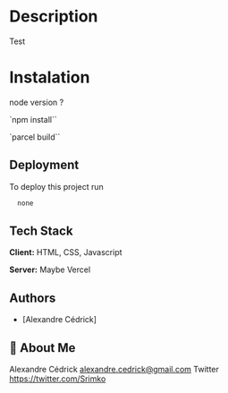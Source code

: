 # Description

Test

# Instalation

node version ?

`npm install``

`parcel build``

## Deployment

To deploy this project run

```bash
  none
```

## Tech Stack

**Client:** HTML, CSS, Javascript

**Server:** Maybe Vercel

## Authors

- [Alexandre Cédrick]

## 🚀 About Me

Alexandre Cédrick <alexandre.cedrick@gmail.com>
Twitter <https://twitter.com/Srimko>
